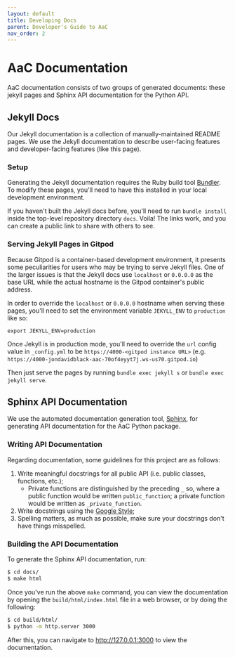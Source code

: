 ```yaml
---
layout: default
title: Developing Docs
parent: Developer's Guide to AaC
nav_order: 2
---
```


# AaC Documentation
AaC documentation consists of two groups of generated documents: these jekyll pages and Sphinx API documentation for the Python API.

## Jekyll Docs
Our Jekyll documentation is a collection of manually-maintained README pages. We use the Jekyll documentation to describe user-facing features and developer-facing features (like this page).

### Setup
Generating the Jekyll documentation requires the Ruby build tool [Bundler](https://bundler.io/). To modify these pages, you'll need to have this installed in your local development environment.

If you haven't built the Jekyll docs before, you'll need to run `bundle install` inside the top-level repository directory `docs`. Voila! The links work, and you can create a public link to share with others to see.

### Serving Jekyll Pages in Gitpod
Because Gitpod is a container-based development environment, it presents some peculiarities for users who may be trying to serve Jekyll files. One of the larger issues is that the Jekyll docs use `localhost` or `0.0.0.0` as the base URL while the actual hostname is the Gitpod container's public address.

In order to override the `localhost` or `0.0.0.0` hostname when serving these pages, you'll need to set the environment variable `JEKYLL_ENV` to `production` like so:

`export JEKYLL_ENV=production`

Once Jekyll is in production mode, you'll need to override the `url` config value in `_config.yml` to be `https://4000-<gitpod instance URL>` (e.g. `https://4000-jondavidblack-aac-70of4eyyt7j.ws-us70.gitpod.io`)

Then just serve the pages by running `bundle exec jekyll s` or `bundle exec jekyll serve`.

## Sphinx API Documentation
We use the automated documentation generation tool, [Sphinx](https://www.sphinx-doc.org/en/master/), for generating API documentation for the AaC Python package.

### Writing API Documentation

Regarding documentation, some guidelines for this project are as follows:

1. Write meaningful docstrings for all public API (i.e. public classes, functions, etc.);
   - Private functions are distinguished by the preceding `_` so, where a public function would be written `public_function`; a private function would be written as `_private_function`.
1. Write docstrings using the [Google Style](https://google.github.io/styleguide/pyguide.html#38-comments-and-docstrings);
1. Spelling matters, as much as possible, make sure your docstrings don't have things misspelled.

### Building the API Documentation

To generate the Sphinx API documentation, run:

```bash
$ cd docs/
$ make html
```

Once you've run the above `make` command, you can view the documentation by opening the `build/html/index.html` file in a web browser, or by doing the following:

```bash
$ cd build/html/
$ python -m http.server 3000
```

After this, you can navigate to http://127.0.0.1:3000 to view the documentation.

